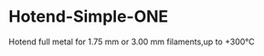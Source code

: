 Hotend-Simple-ONE
=================

Hotend full metal for 1.75 mm or 3.00 mm filaments,up to +300°C
